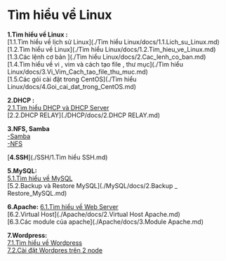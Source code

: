 # **Tìm hiểu về Linux**
**1.Tìm hiểu về Linux :**    
[1.1.Tìm hiểu về lịch sử Linux](./Tìm hiểu Linux/docs/1.1.Lich_su_Linux.md)      
[1.2.Tìm hiểu về Linux](./Tìm hiểu Linux/docs/1.2.Tim_hieu_ve_Linux.md)      
[1.3.Các lệnh cơ bản ](./Tìm hiểu Linux/docs/2.Cac_lenh_co_ban.md)   
[1.4.Tìm hiểu về vi , vim và cách tạo file , thư mục](./Tìm hiểu Linux/docs/3.Vi_Vim_Cach_tao_file_thu_muc.md)    
[1.5.Các gói cài đặt trong CentOS](./Tìm hiểu Linux/docs/4.Goi_cai_dat_trong_CentOS.md)    

**2.DHCP :**   
 [2.1.Tìm hiểu DHCP và DHCP Server](./DHCP/docs/1.DHCP_va_DHCP_Server.md)  
[2.2.DHCP RELAY](./DHCP/docs/2.DHCP RELAY.md)   

**3.NFS, Samba**  
[-Samba](./NFS_Samba/docs/1.Samba.md)  
 [-NFS](./NFS_Samba/docs/2.NFS.md)    
 
 [**4.SSH**](./SSH/1.Tìm hiểu SSH.md)  
 
 **5.MySQL:**  
 [5.1.Tìm hiểu về MySQL](./MySQL/docs/1.Tim_hieu_ve_SQL.md)    
 [5.2.Backup và Restore MySQL](./MySQL/docs/2.Backup _ Restore_MySQL.md)    
 
 **6.Apache:**
 [6.1.Tìm hiểu về Web Server](./Apache/docs/1.Tim_hieu_ve_Web_Server.md)  
[6.2.Virtual Host](./Apache/docs/2.Virtual Host Apache.md)    
[6.3.Các module của apache](./Apache/docs/3.Module Apache.md)    

**7.Wordpress:**  
[7.1.Tìm hiểu về Wordpress]( ./Wordpress/docs/1.Tim_hieu_ve_Wordpress.md)    
[7.2.Cài đặt Wordpres trên 2 node](./Wordpress/docs/2.Cai_dat_Wordpress_va_SQL_tren_2_node.md)  



